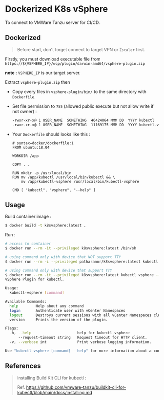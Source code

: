 # **Dockerized K8s vSphere**

To connect to VMWare Tanzu server for CI/CD.

## **Dockerized**

> Before start, don't forget connect to target VPN or `Zscaler` first. 

Firstly, you must download executable file from `https://${VSPHERE_IP}/wcp/plugin/darwin-amd64/vsphere-plugin.zip`

**note** : `VSPHERE_IP` is our target server.

Extract `vsphere-plugin.zip` then 

 - Copy every files in `vsphere-plugin/bin/` to the same directory with `Dockerfile`.
 - Set file permission to `755` (allowed public execute but not allow write if not owner) :

    ```sh
    -rwxr-xr-x@ 1 USER_NAME  SOMETHING  46424064 MMM DD  YYYY kubectl
    -rwxr-xr-x@ 1 USER_NAME  SOMETHING  11169175 MMM DD  YYYY kubectl-vsphere
    ```

 - Your `Dockerfile` should looks like this :

    ```docker
    # syntax=docker/dockerfile:1
    FROM ubuntu:18.04

    WORKDIR /app

    COPY . .

    RUN mkdir -p /usr/local/bin
    RUN mv /app/kubectl /usr/local/bin/kubectl && \
        mv /app/kubectl-vsphere /usr/local/bin/kubectl-vsphere

    CMD [ "kubectl", "vsphere", "--help" ]
    ```

## **Usage**

Build container image :

```sh
$ docker build -t k8svsphere:latest .
```

Run :

```sh
# access to container
$ docker run --rm -it --privileged k8svsphere:latest /bin/sh

# using command only with device that NOT support TTY
$ docker run --rm -i --privileged patharanor/k8svsphere:latest kubectl vsphere --help

# using command only with device that support TTY
$ docker run --rm -it --privileged k8svsphere:latest kubectl vsphere --help
vSphere Plugin for kubectl.

Usage:
  kubectl-vsphere [command]

Available Commands:
  help        Help about any command
  login       Authenticate user with vCenter Namespaces
  logout      Destroys current sessions with all vCenter Namespaces clusters.
  version     Prints the version of the plugin.

Flags:
  -h, --help                     help for kubectl-vsphere
      --request-timeout string   Request timeout for HTTP client.
  -v, --verbose int              Print verbose logging information.

Use "kubectl-vsphere [command] --help" for more information about a command.
```

## **References**

> Installing Build Kit CLI for kubectl :
> 
> Ref. https://github.com/vmware-tanzu/buildkit-cli-for-kubectl/blob/main/docs/installing.md
